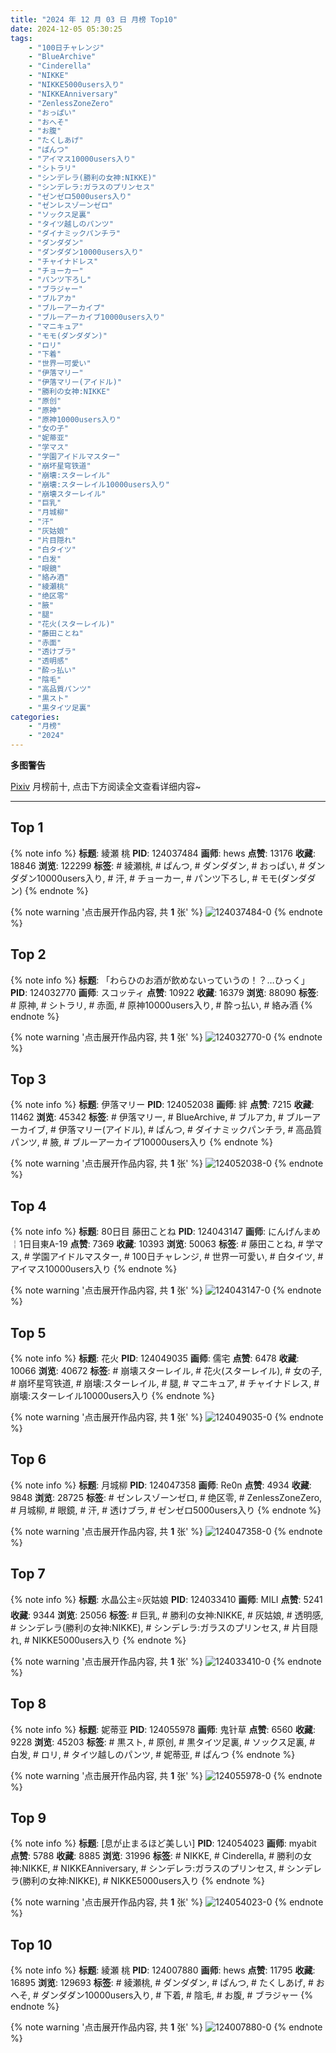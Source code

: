 ```yaml
---
title: "2024 年 12 月 03 日 月榜 Top10"
date: 2024-12-05 05:30:25
tags:
    - "100日チャレンジ"
    - "BlueArchive"
    - "Cinderella"
    - "NIKKE"
    - "NIKKE5000users入り"
    - "NIKKEAnniversary"
    - "ZenlessZoneZero"
    - "おっぱい"
    - "おへそ"
    - "お腹"
    - "たくしあげ"
    - "ぱんつ"
    - "アイマス10000users入り"
    - "シトラリ"
    - "シンデレラ(勝利の女神:NIKKE)"
    - "シンデレラ:ガラスのプリンセス"
    - "ゼンゼロ5000users入り"
    - "ゼンレスゾーンゼロ"
    - "ソックス足裏"
    - "タイツ越しのパンツ"
    - "ダイナミックパンチラ"
    - "ダンダダン"
    - "ダンダダン10000users入り"
    - "チャイナドレス"
    - "チョーカー"
    - "パンツ下ろし"
    - "ブラジャー"
    - "ブルアカ"
    - "ブルーアーカイブ"
    - "ブルーアーカイブ10000users入り"
    - "マニキュア"
    - "モモ(ダンダダン)"
    - "ロリ"
    - "下着"
    - "世界一可愛い"
    - "伊落マリー"
    - "伊落マリー(アイドル)"
    - "勝利の女神:NIKKE"
    - "原创"
    - "原神"
    - "原神10000users入り"
    - "女の子"
    - "妮蒂亚"
    - "学マス"
    - "学園アイドルマスター"
    - "崩坏星穹铁道"
    - "崩壊:スターレイル"
    - "崩壊:スターレイル10000users入り"
    - "崩壊スターレイル"
    - "巨乳"
    - "月城柳"
    - "汗"
    - "灰姑娘"
    - "片目隠れ"
    - "白タイツ"
    - "白发"
    - "眼鏡"
    - "絡み酒"
    - "綾瀬桃"
    - "绝区零"
    - "腋"
    - "腿"
    - "花火(スターレイル)"
    - "藤田ことね"
    - "赤面"
    - "透けブラ"
    - "透明感"
    - "酔っ払い"
    - "陰毛"
    - "高品質パンツ"
    - "黒スト"
    - "黒タイツ足裏"
categories:
    - "月榜"
    - "2024"
---
```


<i class="fa fa-triangle-exclamation"></i>**多图警告**<i class="fa fa-triangle-exclamation"></i>

[Pixiv](https://www.pixiv.net/) 月榜前十, 点击下方阅读全文查看详细内容~

<!-- more -->

---

## Top 1

{% note info %}
**标题**: 綾瀬 桃
**PID**: 124037484 **画师**: hews
**点赞**: 13176 **收藏**: 18846 **浏览**: 122299
**标签**: # 綾瀬桃, # ぱんつ, # ダンダダン, # おっぱい, # ダンダダン10000users入り, # 汗, # チョーカー, # パンツ下ろし, # モモ(ダンダダン)
{% endnote %}

{% note warning '点击展开作品内容, 共 **1** 张' %}
![124037484-0](https://i.pixiv.re/img-original/img/2024/11/06/03/27/55/124037484_p0.png)
{% endnote %}

## Top 2

{% note info %}
**标题**: 「わらひのお酒が飲めないっていうの！？…ひっく」
**PID**: 124032770 **画师**: スコッティ
**点赞**: 10922 **收藏**: 16379 **浏览**: 88090
**标签**: # 原神, # シトラリ, # 赤面, # 原神10000users入り, # 酔っ払い, # 絡み酒
{% endnote %}

{% note warning '点击展开作品内容, 共 **1** 张' %}
![124032770-0](https://i.pixiv.re/img-original/img/2024/11/06/00/00/07/124032770_p0.jpg)
{% endnote %}

## Top 3

{% note info %}
**标题**: 伊落マリー
**PID**: 124052038 **画师**: 絆
**点赞**: 7215 **收藏**: 11462 **浏览**: 45342
**标签**: # 伊落マリー, # BlueArchive, # ブルアカ, # ブルーアーカイブ, # 伊落マリー(アイドル), # ぱんつ, # ダイナミックパンチラ, # 高品質パンツ, # 腋, # ブルーアーカイブ10000users入り
{% endnote %}

{% note warning '点击展开作品内容, 共 **1** 张' %}
![124052038-0](https://i.pixiv.re/img-original/img/2024/11/06/19/58/54/124052038_p0.png)
{% endnote %}

## Top 4

{% note info %}
**标题**: 80日目 藤田ことね
**PID**: 124043147 **画师**: にんげんまめ￤1日目東A-19
**点赞**: 7369 **收藏**: 10393 **浏览**: 50063
**标签**: # 藤田ことね, # 学マス, # 学園アイドルマスター, # 100日チャレンジ, # 世界一可愛い, # 白タイツ, # アイマス10000users入り
{% endnote %}

{% note warning '点击展开作品内容, 共 **1** 张' %}
![124043147-0](https://i.pixiv.re/img-original/img/2024/11/06/11/48/23/124043147_p0.png)
{% endnote %}

## Top 5

{% note info %}
**标题**: 花火
**PID**: 124049035 **画师**: 儒宅
**点赞**: 6478 **收藏**: 10066 **浏览**: 40672
**标签**: # 崩壊スターレイル, # 花火(スターレイル), # 女の子, # 崩坏星穹铁道, # 崩壊:スターレイル, # 腿, # マニキュア, # チャイナドレス, # 崩壊:スターレイル10000users入り
{% endnote %}

{% note warning '点击展开作品内容, 共 **1** 张' %}
![124049035-0](https://i.pixiv.re/img-original/img/2024/11/06/18/00/12/124049035_p0.jpg)
{% endnote %}

## Top 6

{% note info %}
**标题**: 月城柳
**PID**: 124047358 **画师**: Re0n
**点赞**: 4934 **收藏**: 9848 **浏览**: 28725
**标签**: # ゼンレスゾーンゼロ, # 绝区零, # ZenlessZoneZero, # 月城柳, # 眼鏡, # 汗, # 透けブラ, # ゼンゼロ5000users入り
{% endnote %}

{% note warning '点击展开作品内容, 共 **1** 张' %}
![124047358-0](https://i.pixiv.re/img-original/img/2024/11/06/16/36/52/124047358_p0.png)
{% endnote %}

## Top 7

{% note info %}
**标题**: 水晶公主⭐灰姑娘
**PID**: 124033410 **画师**: MILI
**点赞**: 5241 **收藏**: 9344 **浏览**: 25056
**标签**: # 巨乳, # 勝利の女神:NIKKE, # 灰姑娘, # 透明感, # シンデレラ(勝利の女神:NIKKE), # シンデレラ:ガラスのプリンセス, # 片目隠れ, # NIKKE5000users入り
{% endnote %}

{% note warning '点击展开作品内容, 共 **1** 张' %}
![124033410-0](https://i.pixiv.re/img-original/img/2024/11/06/00/08/10/124033410_p0.jpg)
{% endnote %}

## Top 8

{% note info %}
**标题**: 妮蒂亚
**PID**: 124055978 **画师**: 鬼针草
**点赞**: 6560 **收藏**: 9228 **浏览**: 45203
**标签**: # 黒スト, # 原创, # 黒タイツ足裏, # ソックス足裏, # 白发, # ロリ, # タイツ越しのパンツ, # 妮蒂亚, # ぱんつ
{% endnote %}

{% note warning '点击展开作品内容, 共 **1** 张' %}
![124055978-0](https://i.pixiv.re/img-original/img/2024/11/06/22/08/11/124055978_p0.jpg)
{% endnote %}

## Top 9

{% note info %}
**标题**: [息が止まるほど美しい]
**PID**: 124054023 **画师**: myabit
**点赞**: 5788 **收藏**: 8885 **浏览**: 31996
**标签**: # NIKKE, # Cinderella, # 勝利の女神:NIKKE, # NIKKEAnniversary, # シンデレラ:ガラスのプリンセス, # シンデレラ(勝利の女神:NIKKE), # NIKKE5000users入り
{% endnote %}

{% note warning '点击展开作品内容, 共 **1** 张' %}
![124054023-0](https://i.pixiv.re/img-original/img/2024/11/06/21/03/43/124054023_p0.png)
{% endnote %}

## Top 10

{% note info %}
**标题**: 綾瀬 桃
**PID**: 124007880 **画师**: hews
**点赞**: 11795 **收藏**: 16895 **浏览**: 129693
**标签**: # 綾瀬桃, # ダンダダン, # ぱんつ, # たくしあげ, # おへそ, # ダンダダン10000users入り, # 下着, # 陰毛, # お腹, # ブラジャー
{% endnote %}

{% note warning '点击展开作品内容, 共 **1** 张' %}
![124007880-0](https://i.pixiv.re/img-original/img/2024/11/05/01/32/23/124007880_p0.png)
{% endnote %}

